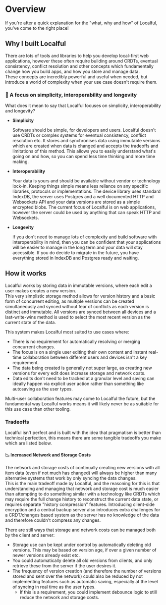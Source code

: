 # Overview
If you're after a quick explanation for the "what, why and how" of Localful, you've come to the right place!

## Why I built Localful

There are lots of tools and libraries to help you develop local-first web applications, however these often require building around CRDTs, eventual consistency, conflict resolution and other concepts
which fundamentally change how you build apps, and how you store and manage data.  
These concepts are incredibly powerful and useful when needed, but introduce a world of complexity when your use case doesn't require them.


### 🌱 A focus on simplicity, interoperability and longevity
What does it mean to say that Localful focuses on simplicity, interoperability and longevity?

- **Simplicity**

  Software should be simple, for developers and users. Localful doesn't use CRDTs or complex systems for eventual consistency, conflict resolution etc. It stores and synchronises data using immutable versions which are created when data is changed and accepts the tradeoffs and limitations of this method. This allows you to easily understand what's going on and how, so you can spend less time thinking and more time making.

- **Interoperability**

  Your data is yours and should be available without vendor or technology lock-in. Keeping things simple means less reliance on any specific libraries, protocols or implementations. The device library uses standard IndexDB, the server uses Postgres and a well documented HTTP and Websockets API and your data versions are stored as a simple encrypted blobs. The current focus of Localful is on web applications, however the server could be used by anything that can speak HTTP and Websockets.

- **Longevity**

  If you don't need to manage lots of complexity and build software with interoperability in mind, then you can be confident that your applications will be easier to manage in the long term and your data will stay accessible. If you do decide to migrate in the future, you have everything stored in IndexDB and Postgres ready and waiting.

## How it works

Localful works by storing data in immutable versions, where each edit a user makes creates a new version.  
This very simplistic storage method allows for version history and a basic form of concurrent editing, as multiple versions can be created simultaneously and synced without fear of conflicts as each version is distinct and immutable. All versions are synced between all devices and a last-write-wins method is used to select the most recent version as the current state of the data.

This system makes Localful most suited to use cases where:
- There is no requirement for automatically resolving or merging concurrent changes.
- The focus is on a single user editing their own content and instant real-time collaboration between different users and devices isn't a key requirement.
- The data being created is generally not super large, as creating new versions for every edit does increase storage and network costs.
- Data edits don't need to be tracked at a granular level and saving can ideally happen via explicit user action rather than something like autosaving as the user types.

Multi-user collaboration features may come to Localful the future, but the fundamental way Localful works means it will likely never be as suitable for this use case than other tooling.


### Tradeoffs
Localful isn't perfect and is built with the idea that pragmatism is better than technical perfection, this means there are some tangible tradeoffs you make which are listed below.

#### 📉 Increased Network and Storage Costs
The network and storage costs of continually creating new versions with all item data (even if not much has changed) will always be higher than many alternative systems that work by only syncing the data changes.  
This is the main tradeoff made by Localful, and the reasoning for this is that understanding and managing that network and storage cost is much easier than attempting to do something similar with a technology like CRDTs which
may require the full change history to reconstruct the current data state, or requires separate "history compression" features. Introducing client-side encryption and a central backup server also introduces extra challenges for a CRDT/changes based
system as the server has no knowledge of the data and therefore couldn't compress any changes.  

There are still ways that storage and network costs can be managed both by the client and server:
- Storage use can be kept under control by automatically deleting old versions. This may be based on version age, if over a given number of newer versions already exist etc.
- You could automatically delete all old versions from clients, and only retrieve these from the server if the user desires it.
- The frequency of version creation (and therefore the number of versions stored and sent over the network) could also be reduced by not implementing features such as automatic saving, especially at the level of syncing in real time as the user types.
  - If this is a requirement, you could implement debounce logic to still reduce the network and storage costs.
